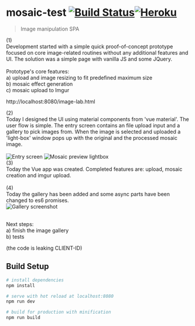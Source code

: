 # mosaic-test [![Build Status](https://travis-ci.org/luke-b/mosaic-test.svg?branch=master)](https://travis-ci.org/luke-b/mosaic-test)[![Heroku](http://heroku-badge.herokuapp.com/?app=mosaic-test&style=flat&svg=1)](https://mosaic-test.herokuapp.com/)

> Image manipulation SPA 

(1)<br />
Development started with a simple quick proof-of-concept prototype focused
on core image-related routines without any additional features and UI. 
The solution was a simple page with vanilla JS and some JQuery.<br />
<br />
Prototype's core features:<br />
a) upload and image resizing to fit predefined maximum size<br />
b) mosaic effect generation<br />
c) mosaic upload to Imgur<br />

http://localhost:8080/image-lab.html<br />

(2)<br />
Today I designed the UI using material components from 'vue material'. The user flow
is simple. The entry screen contains an file upload input and a gallery to pick 
images from. When the image is selected and uploaded a 'light-box' window pops up with
the original and the processed mosaic image.<br />
<br />
![Entry screen](https://raw.githubusercontent.com/luke-b/mosaic-test/master/ui-layout1.png)
![Mosaic preview lightbox](https://raw.githubusercontent.com/luke-b/mosaic-test/master/ui-layout2.png)
<br />
(3)<br />
Today the Vue app was created. Completed features are: upload, mosaic creation and imgur upload.<br />
<br />
(4)<br />
Today the gallery has been added and some async parts have been changed to es6 promises. <br />
![Gallery screenshot](https://github.com/luke-b/mosaic-test/blob/master/ui-shot1.png)<br/>
<br/>

Next steps:<br />
a) finish the image gallery<br />
b) tests<br />


(the code is leaking CLIENT-ID)




## Build Setup

``` bash
# install dependencies
npm install

# serve with hot reload at localhost:8080
npm run dev

# build for production with minification
npm run build
```

